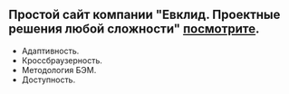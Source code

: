 ## Простой сайт компании "Евклид. Проектные решения любой сложности" [посмотрите]( https://gluzd90.github.io/Evklid/).
- Адаптивность.
- Кроссбраузерность.
- Методология БЭМ.
- Доступность.
  
